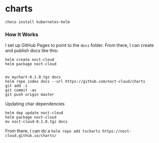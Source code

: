 # charts

`choco install kubernetes-helm`

### How It Works

I set up GitHub Pages to point to the `docs` folder. From there, I can
create and publish docs like this:

```console
helm create noct-cloud
helm package noct-cloud  


mv mychart-0.1.0.tgz docs
helm repo index docs --url https://github.com/noct-cloud/charts
git add -i
git commit -av
git push origin master
```

Updating char dependencies 
```console
helm dep update noct-cloud
helm package noct-cloud  
mv noct-cloud-0.1.0.tgz docs
```

From there, I can do a `helm repo add tscharts
https://noct-cloud.github.io/charts/`